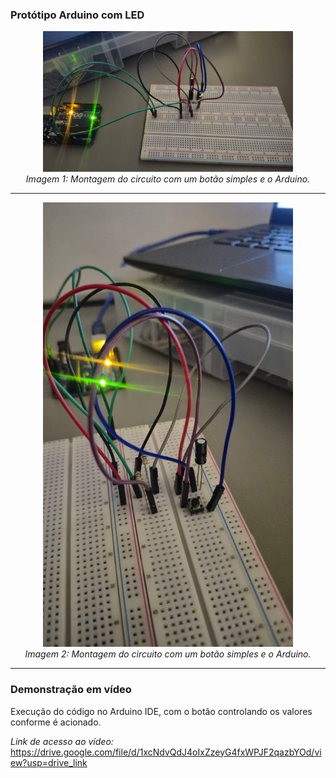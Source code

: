 ### Protótipo Arduino com LED

<p align="center">
  <img src="./assets/CircuitoBotao.jpg" width="400"><br>
  <em>Imagem 1: Montagem do circuito com um botão simples e o Arduino.</em>
</p>

---
<p align="center">
  <img src="./assets/CircuitoBotao2.jpg" width="400"><br>
  <em>Imagem 2: Montagem do circuito com um botão simples e o Arduino.</em>
</p>

---

### Demonstração em vídeo

Execução do código no Arduino IDE, com o botão controlando os valores conforme é acionado.

*Link de acesso ao vídeo:* https://drive.google.com/file/d/1xcNdvQdJ4oIxZzeyG4fxWPJF2qazbYOd/view?usp=drive_link 
